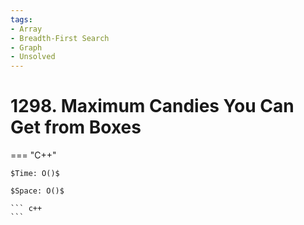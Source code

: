 ```yaml
---
tags:
- Array
- Breadth-First Search
- Graph
- Unsolved
---
```



# 1298. Maximum Candies You Can Get from Boxes

=== "C++"

    $Time: O()$

    $Space: O()$

    ``` c++
    ```